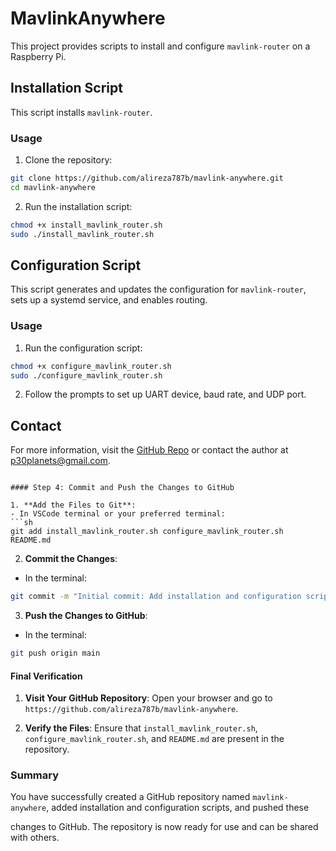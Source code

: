 # MavlinkAnywhere

This project provides scripts to install and configure `mavlink-router` on a Raspberry Pi.

## Installation Script

This script installs `mavlink-router`.

### Usage

1. Clone the repository:
```sh
git clone https://github.com/alireza787b/mavlink-anywhere.git
cd mavlink-anywhere
```

2. Run the installation script:
```sh
chmod +x install_mavlink_router.sh
sudo ./install_mavlink_router.sh
```

## Configuration Script

This script generates and updates the configuration for `mavlink-router`, sets up a systemd service, and enables routing.

### Usage

1. Run the configuration script:
```sh
chmod +x configure_mavlink_router.sh
sudo ./configure_mavlink_router.sh
```

2. Follow the prompts to set up UART device, baud rate, and UDP port.

## Contact

For more information, visit the [GitHub Repo](https://github.com/alireza787b/mavlink-anywhere) or contact the author at p30planets@gmail.com.
```

#### Step 4: Commit and Push the Changes to GitHub

1. **Add the Files to Git**:
- In VSCode terminal or your preferred terminal:
```sh
git add install_mavlink_router.sh configure_mavlink_router.sh README.md
```

2. **Commit the Changes**:
- In the terminal:
```sh
git commit -m "Initial commit: Add installation and configuration scripts"
```

3. **Push the Changes to GitHub**:
- In the terminal:
```sh
git push origin main
```

#### Final Verification

1. **Visit Your GitHub Repository**: Open your browser and go to `https://github.com/alireza787b/mavlink-anywhere`.

2. **Verify the Files**: Ensure that `install_mavlink_router.sh`, `configure_mavlink_router.sh`, and `README.md` are present in the repository.

### Summary

You have successfully created a GitHub repository named `mavlink-anywhere`, added installation and configuration scripts, and pushed these

changes to GitHub. The repository is now ready for use and can be shared with others.